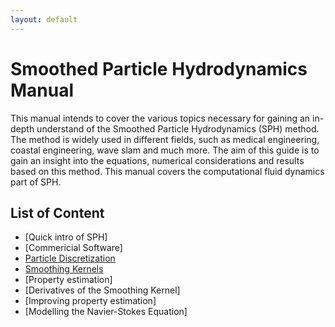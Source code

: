 ```yaml
---
layout: default
---
```

# Smoothed Particle Hydrodynamics Manual

This manual intends to cover the various topics necessary for gaining an in-depth understand of the Smoothed Particle Hydrodynamics (SPH) method. The method is widely used in different fields, such as medical engineering, coastal engineering, wave slam and much more. The aim of this guide is to gain an insight into the equations, numerical considerations and results based on this method. This manual covers the computational fluid dynamics part of SPH. 

## List of Content

* [Quick intro of SPH]
* [Commericial Software]
* [Particle Discretization](ParticleDiscretization.html)
* [Smoothing Kernels](SmoothingKernels.html)
* [Property estimation]
* [Derivatives of the Smoothing Kernel]
* [Improving property estimation]
* [Modelling the Navier-Stokes Equation]
